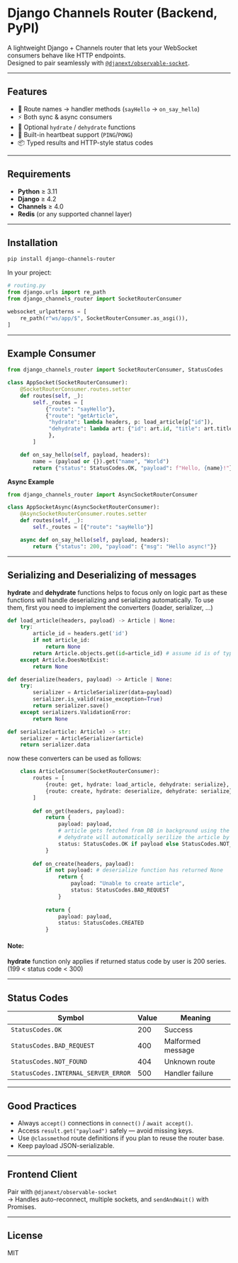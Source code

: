# Django Channels Router (Backend, PyPI)

A lightweight Django + Channels router that lets your WebSocket consumers behave like HTTP endpoints.  
Designed to pair seamlessly with [`@djanext/observable-socket`](https://www.npmjs.com/package/@djanext/observable-socket).

---

## Features
- 🧭 Route names → handler methods (`sayHello` → `on_say_hello`)
- ⚡ Both sync & async consumers
- 🧩 Optional `hydrate` / `dehydrate` functions
- 🔁 Built-in heartbeat support (`PING`/`PONG`)
- 📦 Typed results and HTTP-style status codes

---

## Requirements
- **Python** ≥ 3.11  
- **Django** ≥ 4.2  
- **Channels** ≥ 4.0  
- **Redis** (or any supported channel layer)

---

## Installation

```bash
pip install django-channels-router
```

In your project:
```py
# routing.py
from django.urls import re_path
from django_channels_router import SocketRouterConsumer

websocket_urlpatterns = [
    re_path(r"ws/app/$", SocketRouterConsumer.as_asgi()),
]
```

---

## Example Consumer

```py
from django_channels_router import SocketRouterConsumer, StatusCodes

class AppSocket(SocketRouterConsumer):
    @SocketRouterConsumer.routes.setter
    def routes(self, _):
        self._routes = [
            {"route": "sayHello"},
            {"route": "getArticle",
             "hydrate": lambda headers, p: load_article(p["id"]),
             "dehydrate": lambda art: {"id": art.id, "title": art.title}
             },
        ]

    def on_say_hello(self, payload, headers):
        name = (payload or {}).get("name", "World")
        return {"status": StatusCodes.OK, "payload": f"Hello, {name}!"}
```

**Async Example**
```py
from django_channels_router import AsyncSocketRouterConsumer

class AppSocketAsync(AsyncSocketRouterConsumer):
    @AsyncSocketRouterConsumer.routes.setter
    def routes(self, _):
        self._routes = [{"route": "sayHello"}]

    async def on_say_hello(self, payload, headers):
        return {"status": 200, "payload": {"msg": "Hello async!"}}
```

---

## Serializing and Deserializing of messages

**hydrate** and **dehydrate** functions helps to focus only on logic part as these functions will handle deserializing and serializing automatically.
To use them, first you need to implement the converters (loader, serializer, ...)

```py
def load_article(headers, payload) -> Article | None:
    try:
        article_id = headers.get('id')
        if not article_id:
            return None
        return Article.objects.get(id=article_id) # assume id is of type string like uuid
    except Article.DoesNotExist:
        return None

def deserialize(headers, payload) -> Article | None:
    try:
        serializer = ArticleSerializer(data=payload)
        serializer.is_valid(raise_exception=True)
        return serializer.save()
    except serializers.ValidationError:
        return None

def serialize(article: Article) -> str:
    serializer = ArticleSerializer(article)
    return serializer.data
```

now these converters can be used as follows:

```python
    class ArticleConsumer(SocketRouterConsumer):
        routes = [
            {route: get, hydrate: load_article, dehydrate: serialize},
            {route: create, hydrate: deserialize, dehydrate: serialize}
        ]
        
        def on_get(headers, payload):
            return {
                payload: payload, 
                # article gets fetched from DB in background using the `load_article` function
                # dehydrate will automatically serilize the article by running `serialize` function
                status: StatusCodes.OK if payload else StatusCodes.NOT_FOUND 
            }
            
        def on_create(headers, payload):
            if not payload: # deserialize function has returned None
                return {
                    payload: "Unable to create article",
                    status: StatusCodes.BAD_REQUEST
                }
                
            return {
                payload: payload,
                status: StatusCodes.CREATED
            }
```

#### Note:
**hydrate** function only applies if returned status code by user is 200 series. (199 < status code < 300) 

---

## Status Codes

| Symbol | Value | Meaning |
|---------|--------|---------|
| `StatusCodes.OK` | 200 | Success |
| `StatusCodes.BAD_REQUEST` | 400 | Malformed message |
| `StatusCodes.NOT_FOUND` | 404 | Unknown route |
| `StatusCodes.INTERNAL_SERVER_ERROR` | 500 | Handler failure |

---

## Good Practices
- Always `accept()` connections in `connect()` / `await accept()`.
- Access `result.get("payload")` safely — avoid missing keys.
- Use `@classmethod` route definitions if you plan to reuse the router base.
- Keep payload JSON-serializable.

---

## Frontend Client

Pair with `@djanext/observable-socket`  
→ Handles auto-reconnect, multiple sockets, and `sendAndWait()` with Promises.

---

## License

MIT